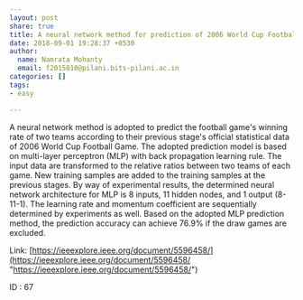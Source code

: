 ```yaml
---
layout: post
share: true
title: A neural network method for prediction of 2006 World Cup Football Game
date: 2018-09-01 19:28:37 +0530
author:
  name: Namrata Mohanty
  email: f2015010@pilani.bits-pilani.ac.in
categories: []
tags:
- easy

---
```

A neural network method is adopted to predict the football game's  winning rate of two teams according to their previous stage's official  statistical data of 2006 World Cup Football Game. The adopted prediction  model is based on multi-layer perceptron (MLP) with back propagation  learning rule. The input data are transformed to the relative ratios  between two teams of each game. New training samples are added to the  training samples at the previous stages. By way of experimental results,  the determined neural network architecture for MLP is 8 inputs, 11  hidden nodes, and 1 output (8-11-1). The learning rate and momentum  coefficient are sequentially determined by experiments as well. Based on  the adopted MLP prediction method, the prediction accuracy can achieve  76.9% if the draw games are excluded.

Link: [https://ieeexplore.ieee.org/document/5596458/](https://ieeexplore.ieee.org/document/5596458/ "https://ieeexplore.ieee.org/document/5596458/")

ID : 67